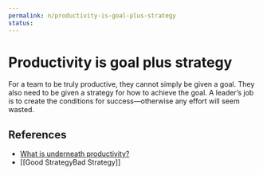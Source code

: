 ```yaml
---
permalink: n/productivity-is-goal-plus-strategy
status: 
---
```

# Productivity is goal plus strategy

For a team to be truly productive, they cannot simply be given a goal. They also need to be given a strategy for how to achieve the goal. A leader’s job is to create the conditions for success—otherwise any effort will seem wasted.

## References

- [What is underneath productivity?](https://every.to/superorganizers/what-is-underneath-productivity)
- [[Good StrategyBad Strategy]]
